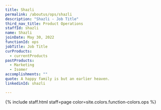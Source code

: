 ```yaml
---
title: Shazli
permalink: /aboutus/ops/shazli
description: "Shazli - Job Title"
third_nav_title: Product Operations
staffId: shazli
name: Shazli
joinDate: May 30, 2022
functionId: ops
jobTitle: Job Title
curProducts:
  - currentProducts
pastProducts:
  - Marketing
  - Isomer
accomplishments: ""
quote: A happy family is but an earlier heaven.
linkedinId: shazli

---
```


{% include staff.html staff=page color=site.colors.function-colors.ops %}

